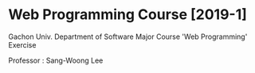 # Web Programming Course [2019-1]
Gachon Univ. Department of Software Major Course 'Web Programming' Exercise

Professor : Sang-Woong Lee
